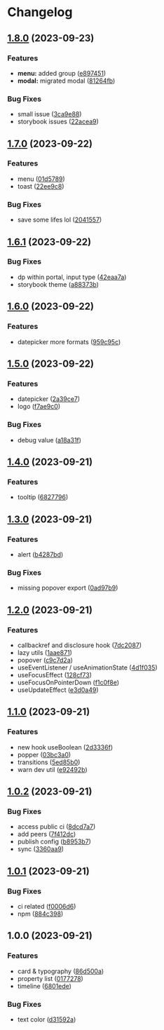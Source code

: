 # Changelog

## [1.8.0](https://github.com/velcure/velcure-ui/compare/v1.7.0...v1.8.0) (2023-09-23)


### Features

* **menu:** added group ([e897451](https://github.com/velcure/velcure-ui/commit/e897451de37cdf53de956ac48195f111e34f419d))
* **modal:** migrated modal ([81264fb](https://github.com/velcure/velcure-ui/commit/81264fbe23be10a5755b9607e917d2cbebecc29f))


### Bug Fixes

* small issue ([3ca9e88](https://github.com/velcure/velcure-ui/commit/3ca9e8818076f95f2454403ec1455ba7da8eaa76))
* storybook issues ([22acea9](https://github.com/velcure/velcure-ui/commit/22acea9820be6b3274b8e0233c8d3befcb40bec0))

## [1.7.0](https://github.com/velcure/velcure-ui/compare/v1.6.1...v1.7.0) (2023-09-22)


### Features

* menu ([01d5789](https://github.com/velcure/velcure-ui/commit/01d5789881a8537916202a5d107ef7d4099212af))
* toast ([22ee9c8](https://github.com/velcure/velcure-ui/commit/22ee9c8f7d6d1cf97fb6c134d8ba66c906d3c024))


### Bug Fixes

* save some lifes lol ([2041557](https://github.com/velcure/velcure-ui/commit/2041557af6ac411c77148cb54a47f181571e63dc))

## [1.6.1](https://github.com/velcure/velcure-ui/compare/v1.6.0...v1.6.1) (2023-09-22)


### Bug Fixes

* dp within portal, input type ([42eaa7a](https://github.com/velcure/velcure-ui/commit/42eaa7a96a0b387104462dddeb7c9cf20e22ab59))
* storybook theme ([a88373b](https://github.com/velcure/velcure-ui/commit/a88373bed1941f9ad9fe5450639a235245d5d9d3))

## [1.6.0](https://github.com/velcure/velcure-ui/compare/v1.5.0...v1.6.0) (2023-09-22)


### Features

* datepicker more formats ([959c95c](https://github.com/velcure/velcure-ui/commit/959c95caae089f1a92f939193a32174a5bb52cc0))

## [1.5.0](https://github.com/velcure/velcure-ui/compare/v1.4.0...v1.5.0) (2023-09-22)


### Features

* datepicker ([2a39ce7](https://github.com/velcure/velcure-ui/commit/2a39ce77fa6d951b1abcb8633ecd3578bf5cf6ae))
* logo ([f7ae9c0](https://github.com/velcure/velcure-ui/commit/f7ae9c02630fa94c08f86694762e40d4aa655242))


### Bug Fixes

* debug value ([a18a31f](https://github.com/velcure/velcure-ui/commit/a18a31fe371cc4885b76e2281c37f8a03d4f0b42))

## [1.4.0](https://github.com/velcure/velcure-ui/compare/v1.3.0...v1.4.0) (2023-09-21)


### Features

* tooltip ([6827796](https://github.com/velcure/velcure-ui/commit/6827796b5941b28d5f277c162a9b350e52554910))

## [1.3.0](https://github.com/velcure/velcure-ui/compare/v1.2.0...v1.3.0) (2023-09-21)


### Features

* alert ([b4287bd](https://github.com/velcure/velcure-ui/commit/b4287bd8900f968ece0f8c93708a72ce4b0bafb8))


### Bug Fixes

* missing popover export ([0ad97b9](https://github.com/velcure/velcure-ui/commit/0ad97b924bb065aa5afe68c624d09d12be35e5c0))

## [1.2.0](https://github.com/velcure/velcure-ui/compare/v1.1.0...v1.2.0) (2023-09-21)


### Features

* callbackref and disclosure hook ([7dc2087](https://github.com/velcure/velcure-ui/commit/7dc2087e9ec30bf5f6e67e50ac43fa3bc3360e9b))
* lazy utils ([1aae871](https://github.com/velcure/velcure-ui/commit/1aae871ba2c1a3422d0d46c13dd42913148917b3))
* popover ([c9c7d2a](https://github.com/velcure/velcure-ui/commit/c9c7d2a45a19a3e0d097035ebe43541bb69817d0))
* useEventListener / useAnimationState ([4d1f035](https://github.com/velcure/velcure-ui/commit/4d1f0350e4ca9817d2550b4c98bb2065cf16e7de))
* useFocusEffect ([128cf73](https://github.com/velcure/velcure-ui/commit/128cf736ba65f3d1058e3811bb75de35bd6b94ce))
* useFocusOnPointerDown ([f1c0f8e](https://github.com/velcure/velcure-ui/commit/f1c0f8e47e4c1b9c80d096500e872b32195ff6b5))
* useUpdateEffect ([e3d0a49](https://github.com/velcure/velcure-ui/commit/e3d0a49ce683d10afbd33f838772883f428bc218))

## [1.1.0](https://github.com/velcure/velcure-ui/compare/v1.0.2...v1.1.0) (2023-09-21)


### Features

* new hook useBoolean ([2d3336f](https://github.com/velcure/velcure-ui/commit/2d3336f769a2461ab9acb9dea9a84990e2af6667))
* popper ([03bc3a0](https://github.com/velcure/velcure-ui/commit/03bc3a0007f8980c1d9bc2b58526dbd22af3dd25))
* transitions ([5ed85b0](https://github.com/velcure/velcure-ui/commit/5ed85b01db1cd0745bf61ef504c7e80bd6750b92))
* warn dev util ([e92492b](https://github.com/velcure/velcure-ui/commit/e92492bd3af07b6a5242d124b3cf8a8e58b556aa))

## [1.0.2](https://github.com/velcure/velcure-ui/compare/v1.0.1...v1.0.2) (2023-09-21)


### Bug Fixes

* access public ci ([8dcd7a7](https://github.com/velcure/velcure-ui/commit/8dcd7a779a9cbd37a2a7b1888f2a365866c848b5))
* add peers ([7f412dc](https://github.com/velcure/velcure-ui/commit/7f412dc239457e3373887b611d6db159e9fd8cd0))
* publish config ([b8953b7](https://github.com/velcure/velcure-ui/commit/b8953b7d4056cbec4d2ccda3f2733d500bfd10e9))
* sync ([3360aa9](https://github.com/velcure/velcure-ui/commit/3360aa9f8ae7b6a3a41111ad13434bd84e883139))

## [1.0.1](https://github.com/velcure/velcure-ui/compare/v1.0.0...v1.0.1) (2023-09-21)


### Bug Fixes

* ci related ([f0006d6](https://github.com/velcure/velcure-ui/commit/f0006d60353ad476e03a74382275fecf5a41d408))
* npm ([884c398](https://github.com/velcure/velcure-ui/commit/884c3986f932126edbfaf349a1e108bc6452649f))

## 1.0.0 (2023-09-21)


### Features

* card & typography ([86d500a](https://github.com/velcure/velcure-ui/commit/86d500a32d191d3a938248bdf0ef98ec490d9511))
* property list ([0177278](https://github.com/velcure/velcure-ui/commit/0177278360fb664a4fb7b7733041de1bd0018f45))
* timeline ([6801ede](https://github.com/velcure/velcure-ui/commit/6801ede3948e8f0b9ec583aceb755e0a1072ea81))


### Bug Fixes

* text color ([d31592a](https://github.com/velcure/velcure-ui/commit/d31592ac2634941ae4f6ae2eb5f7c5a0205fd56a))
